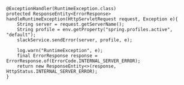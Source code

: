     @ExceptionHandler(RuntimeException.class)
    protected ResponseEntity<ErrorResponse> handleRuntimeException(HttpServletRequest request, Exception e){
        String server = request.getServerName();
        String profile = env.getProperty("spring.profiles.active", "default");
        slackService.sendError(server, profile, e);

        log.warn("RuntimeException", e);
        final ErrorResponse response = ErrorResponse.of(ErrorCode.INTERNAL_SERVER_ERROR);
        return new ResponseEntity<>(response, HttpStatus.INTERNAL_SERVER_ERROR);
    }
